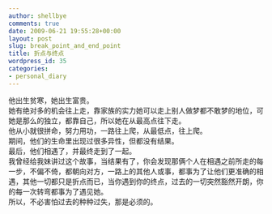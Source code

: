 ```yaml
---
author: shellbye
comments: true
date: 2009-06-21 19:55:28+00:00
layout: post
slug: break_point_and_end_point
title: 折点与终点
wordpress_id: 35
categories:
- personal_diary
---
```


他出生贫寒，她出生富贵。  
她有绝对多的机会往上走，靠家族的实力她可以走上别人做梦都不敢梦的地位，可她是那么的独立，都靠自己，所以她在从最高点往下走。  
他从小就很拼命，努力用功，一路往上爬，从最低点，往上爬。  
期间，他们的生命里出现过很多异性，但都没有结果。  
最后，他们相遇了，并最终走到了一起。  
我曾经给我妹讲过这个故事，当结果有了，你会发现那俩个人在相遇之前所走的每一步，不偏不倚，都朝向对方，一路上的其他人或事，都事为了让他们更准确的相遇，其他一切都只是折点而已，当你遇到你的终点，过去的一切突然豁然开朗，你的每一次转弯都事为了遇见她。  
所以，不必害怕过去的种种过失，那是必须的。
